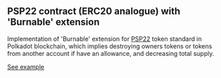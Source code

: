 ## PSP22 contract (ERC20 analogue) with 'Burnable' extension

Implementation of 'Burnable' extension for [PSP22](https://github.com/w3f/PSPs/blob/master/PSPs/psp-22.md) token standard in Polkadot blockchain, which implies destroying owners tokens or tokens from another account if have an allowance, and decreasing total supply.

[See example](https://727-Ventures.github.io/openbrush-contracts/smart-contracts/psp22/extensions/burnable)
